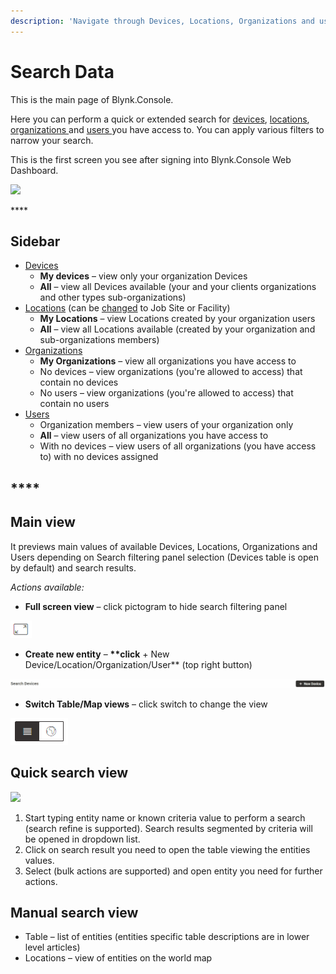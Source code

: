 ```yaml
---
description: 'Navigate through Devices, Locations, Organizations and users in one place.'
---
```


# Search Data

This is the main page of Blynk.Console.

Here you can perform a quick or extended search for [devices](devices/), [locations](locations/), [organizations ](https://github.com/blynkkk/docs/tree/2dc305739ee5d42b5fd9d7af9c9d6c057276a5fe/blynk.console/organizations/README.md)and [users ](users/)you have access to. You can apply various filters to narrow your search.

This is the first screen you see after signing into Blynk.Console Web Dashboard.

![](https://user-images.githubusercontent.com/72824404/120620602-ce7d6f00-c465-11eb-9ae7-437a9cf6f6fa.png)

\*\*\*\*

## **Sidebar**

* [Devices](devices/)
  * **My devices** – view only your organization Devices
  * **All** – view all Devices available \(your and your clients organizations and other types sub-organizations\) 
* [Locations](locations/) \(can be [changed](settings/application-settings/general.md) to Job Site or Facility\)
  * **My Locations** – view Locations created by your organization users
  * **All** – view all Locations available \(created by your organization and sub-organizations members\)
* [Organizations](organizations.md)
  * **My Organizations** – view all organizations you have access to
  * No devices – view organizations \(you're allowed to access\) that contain no devices
  * No users – view organizations \(you're allowed to access\) that contain no users
* [Users](users/)
  * Organization members – view users of your organization only
  * **All** – view users of all organizations you have access to
  * With no devices – view users of all organizations \(you have access to\) with no devices assigned

## \*\*\*\*

## **Main view**

It previews main values of available Devices, Locations, Organizations and Users depending on Search filtering panel selection \(Devices table is open by default\) and search results.

_Actions available:_

* **Full screen view** – click pictogram to hide search filtering panel 

![](../.gitbook/assets/full_screen%20%281%29.png)

* **Create new entity** – **\*\*click** + New Device/Location/Organization/User\*\* \(top right button\)

![](../.gitbook/assets/new_entity.gif)

* **Switch Table/Map views** – click switch to change the view 

![](../.gitbook/assets/table-map.png)

## **Quick search view**

![](../.gitbook/assets/quick-search.gif)

1. Start typing entity name or known criteria value to perform a search \(search refine is supported\). Search results segmented by criteria will be opened in dropdown list.
2. Click on search result you need to open the table viewing the entities values.
3. Select \(bulk actions are supported\) and open entity you need for further actions.  

## Manual search view

* Table – list of entities \(entities specific table descriptions are in lower level articles\) 
* Locations – view of entities on the world map

